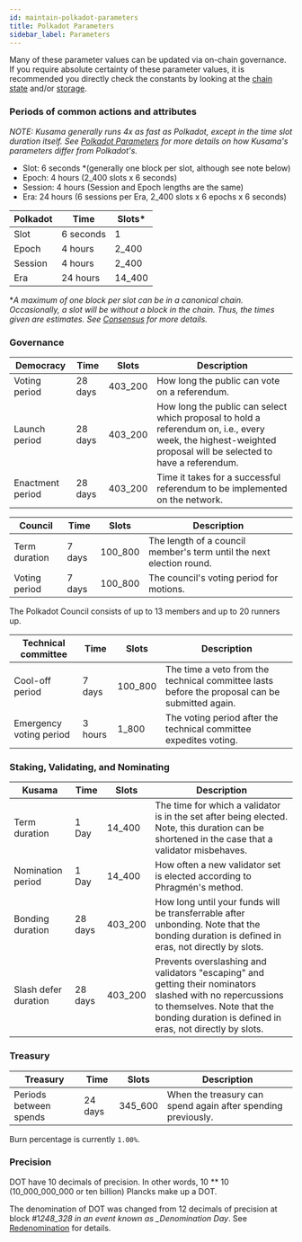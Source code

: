 ```yaml
---
id: maintain-polkadot-parameters
title: Polkadot Parameters
sidebar_label: Parameters
---
```


Many of these parameter values can be updated via on-chain governance. If you require absolute
certainty of these parameter values, it is recommended you directly check the constants by looking
at the [chain state](https://polkadot.js.org/apps/#/chainstate/constants) and/or
[storage](https://polkadot.js.org/apps/#/chainstate).

### Periods of common actions and attributes

_NOTE: Kusama generally runs 4x as fast as Polkadot, except in the time slot duration itself. See
[Polkadot Parameters](https://wiki.polkadot.network/docs/maintain-polkadot-parameters) for more
details on how Kusama's parameters differ from Polkadot's._

- Slot: 6 seconds \*(generally one block per slot, although see note below)
- Epoch: 4 hours (2_400 slots x 6 seconds)
- Session: 4 hours (Session and Epoch lengths are the same)
- Era: 24 hours (6 sessions per Era, 2_400 slots x 6 epochs x 6 seconds)

| Polkadot | Time      | Slots\* |
| -------- | --------- | ------- |
| Slot     | 6 seconds | 1       |
| Epoch    | 4 hours   | 2_400   |
| Session  | 4 hours   | 2_400   |
| Era      | 24 hours  | 14_400  |

\*_A maximum of one block per slot can be in a canonical chain. Occasionally, a slot will be without
a block in the chain. Thus, the times given are *estimates*. See [Consensus](learn-consensus) for
more details._

### Governance

| Democracy        | Time    | Slots   | Description                                                                                                                                                   |
| ---------------- | ------- | ------- | ------------------------------------------------------------------------------------------------------------------------------------------------------------- |
| Voting period    | 28 days | 403_200 | How long the public can vote on a referendum.                                                                                                                 |
| Launch period    | 28 days | 403_200 | How long the public can select which proposal to hold a referendum on, i.e., every week, the highest-weighted proposal will be selected to have a referendum. |
| Enactment period | 28 days | 403_200 | Time it takes for a successful referendum to be implemented on the network.                                                                                   |

| Council       | Time   | Slots   | Description                                                          |
| ------------- | ------ | ------- | -------------------------------------------------------------------- |
| Term duration | 7 days | 100_800 | The length of a council member's term until the next election round. |
| Voting period | 7 days | 100_800 | The council's voting period for motions.                             |

The Polkadot Council consists of up to 13 members and up to 20 runners up.

| Technical committee     | Time    | Slots   | Description                                                                                    |
| ----------------------- | ------- | ------- | ---------------------------------------------------------------------------------------------- |
| Cool-off period         | 7 days  | 100_800 | The time a veto from the technical committee lasts before the proposal can be submitted again. |
| Emergency voting period | 3 hours | 1_800   | The voting period after the technical committee expedites voting.                              |

### Staking, Validating, and Nominating

| Kusama               | Time    | Slots   | Description                                                                                                                                                                                         |
| -------------------- | ------- | ------- | --------------------------------------------------------------------------------------------------------------------------------------------------------------------------------------------------- |
| Term duration        | 1 Day   | 14_400  | The time for which a validator is in the set after being elected. Note, this duration can be shortened in the case that a validator misbehaves.                                                     |
| Nomination period    | 1 Day   | 14_400  | How often a new validator set is elected according to Phragmén's method.                                                                                                                            |
| Bonding duration     | 28 days | 403_200 | How long until your funds will be transferrable after unbonding. Note that the bonding duration is defined in eras, not directly by slots.                                                          |
| Slash defer duration | 28 days | 403_200 | Prevents overslashing and validators "escaping" and getting their nominators slashed with no repercussions to themselves. Note that the bonding duration is defined in eras, not directly by slots. |

### Treasury

| Treasury               | Time    | Slots   | Description                                                  |
| ---------------------- | ------- | ------- | ------------------------------------------------------------ |
| Periods between spends | 24 days | 345_600 | When the treasury can spend again after spending previously. |

Burn percentage is currently `1.00%`.

### Precision

DOT have 10 decimals of precision. In other words, 10 \*\* 10 (10_000_000_000 or ten billion)
Plancks make up a DOT.

The denomination of DOT was changed from 12 decimals of precision at block #1*248_328 in an event
known as \_Denomination Day*. See [Redenomination](redenomination) for details.
